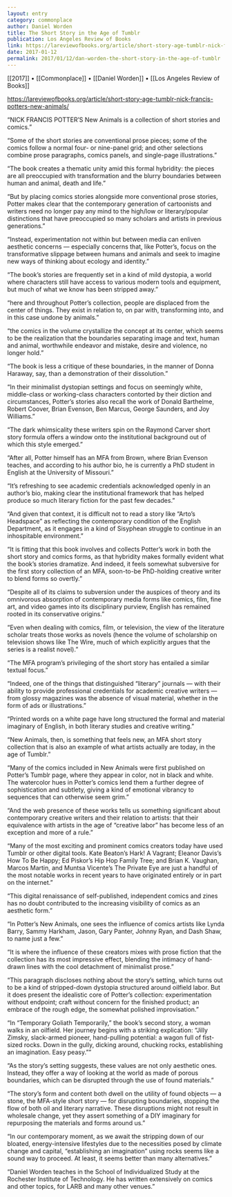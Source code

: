 ```yaml
---
layout: entry
category: commonplace
author: Daniel Worden
title: The Short Story in the Age of Tumblr
publication: Los Angeles Review of Books
link: https://lareviewofbooks.org/article/short-story-age-tumblr-nick-francis-potters-new-animals/
date: 2017-01-12
permalink: 2017/01/12/dan-worden-the-short-story-in-the-age-of-tumblr
---
```


[[2017]] • [[Commonplace]] • [[Daniel Worden]] • [[Los Angeles Review of Books]]

https://lareviewofbooks.org/article/short-story-age-tumblr-nick-francis-potters-new-animals/

“NICK FRANCIS POTTER’S New Animals is a collection of short stories and comics.”

“Some of the short stories are conventional prose pieces; some of the comics follow a normal four- or nine-panel grid; and other selections combine prose paragraphs, comics panels, and single-page illustrations.”

“The book creates a thematic unity amid this formal hybridity: the pieces are all preoccupied with transformation and the blurry boundaries between human and animal, death and life.”

“But by placing comics stories alongside more conventional prose stories, Potter makes clear that the contemporary generation of cartoonists and writers need no longer pay any mind to the high/low or literary/popular distinctions that have preoccupied so many scholars and artists in previous generations.”

“Instead, experimentation not within but between media can enliven aesthetic concerns — especially concerns that, like Potter’s, focus on the transformative slippage between humans and animals and seek to imagine new ways of thinking about ecology and identity.”

“The book’s stories are frequently set in a kind of mild dystopia, a world where characters still have access to various modern tools and equipment, but much of what we know has been stripped away.”

“here and throughout Potter’s collection, people are displaced from the center of things. They exist in relation to, on par with, transforming into, and in this case undone by animals.”

“the comics in the volume crystallize the concept at its center, which seems to be the realization that the boundaries separating image and text, human and animal, worthwhile endeavor and mistake, desire and violence, no longer hold.”

“The book is less a critique of these boundaries, in the manner of Donna Haraway, say, than a demonstration of their dissolution.”

“In their minimalist dystopian settings and focus on seemingly white, middle-class or working-class characters contorted by their diction and circumstances, Potter’s stories also recall the work of Donald Barthelme, Robert Coover, Brian Evenson, Ben Marcus, George Saunders, and Joy Williams.”

“The dark whimsicality these writers spin on the Raymond Carver short story formula offers a window onto the institutional background out of which this style emerged.”

“After all, Potter himself has an MFA from Brown, where Brian Evenson teaches, and according to his author bio, he is currently a PhD student in English at the University of Missouri.”

“It’s refreshing to see academic credentials acknowledged openly in an author’s bio, making clear the institutional framework that has helped produce so much literary fiction for the past few decades.”

“And given that context, it is difficult not to read a story like “Arto’s Headspace” as reflecting the contemporary condition of the English Department, as it engages in a kind of Sisyphean struggle to continue in an inhospitable environment.”

“It is fitting that this book involves and collects Potter’s work in both the short story and comics forms, as that hybridity makes formally evident what the book’s stories dramatize. And indeed, it feels somewhat subversive for the first story collection of an MFA, soon-to-be PhD-holding creative writer to blend forms so overtly.”

“Despite all of its claims to subversion under the auspices of theory and its omnivorous absorption of contemporary media forms like comics, film, fine art, and video games into its disciplinary purview, English has remained rooted in its conservative origins.”

“Even when dealing with comics, film, or television, the view of the literature scholar treats those works as novels (hence the volume of scholarship on television shows like The Wire, much of which explicitly argues that the series is a realist novel).”

“The MFA program’s privileging of the short story has entailed a similar textual focus.”

“Indeed, one of the things that distinguished “literary” journals — with their ability to provide professional credentials for academic creative writers — from glossy magazines was the absence of visual material, whether in the form of ads or illustrations.”

“Printed words on a white page have long structured the formal and material imaginary of English, in both literary studies and creative writing.”

“New Animals, then, is something that feels new, an MFA short story collection that is also an example of what artists actually are today, in the age of Tumblr.”

“Many of the comics included in New Animals were first published on Potter’s Tumblr page, where they appear in color, not in black and white. The watercolor hues in Potter’s comics lend them a further degree of sophistication and subtlety, giving a kind of emotional vibrancy to sequences that can otherwise seem grim.”

“And the web presence of these works tells us something significant about contemporary creative writers and their relation to artists: that their equivalence with artists in the age of “creative labor” has become less of an exception and more of a rule.”

“Many of the most exciting and prominent comics creators today have used Tumblr or other digital tools. Kate Beaton’s Hark! A Vagrant; Eleanor Davis’s How To Be Happy; Ed Piskor’s Hip Hop Family Tree; and Brian K. Vaughan, Marcos Martin, and Muntsa Vicente’s The Private Eye are just a handful of the most notable works in recent years to have originated entirely or in part on the internet.”

“This digital renaissance of self-published, independent comics and zines has no doubt contributed to the increasing visibility of comics as an aesthetic form.”

“In Potter’s New Animals, one sees the influence of comics artists like Lynda Barry, Sammy Harkham, Jason, Gary Panter, Johnny Ryan, and Dash Shaw, to name just a few.”

“It is where the influence of these creators mixes with prose fiction that the collection has its most impressive effect, blending the intimacy of hand-drawn lines with the cool detachment of minimalist prose.”

“This paragraph discloses nothing about the story’s setting, which turns out to be a kind of stripped-down dystopia structured around oilfield labor. But it does present the idealistic core of Potter’s collection: experimentation without endpoint; craft without concern for the finished product; an embrace of the rough edge, the somewhat polished improvisation.”

“In “Temporary Goliath Temporarily,” the book’s second story, a woman walks in an oilfield. Her journey begins with a striking explication: “Jilly Zimsky, slack-armed pioneer, hand-pulling potential: a wagon full of fist-sized rocks. Down in the gully, dicking around, chucking rocks, establishing an imagination. Easy peasy.””

“As the story’s setting suggests, these values are not only aesthetic ones. Instead, they offer a way of looking at the world as made of porous boundaries, which can be disrupted through the use of found materials.”

“The story’s form and content both dwell on the utility of found objects — a stone, the MFA-style short story — for disrupting boundaries, stopping the flow of both oil and literary narrative. These disruptions might not result in wholesale change, yet they assert something of a DIY imaginary for repurposing the materials and forms around us.”

“In our contemporary moment, as we await the stripping down of our bloated, energy-intensive lifestyles due to the necessities posed by climate change and capital, “establishing an imagination” using rocks seems like a sound way to proceed. At least, it seems better than many alternatives.”

“Daniel Worden teaches in the School of Individualized Study at the Rochester Institute of Technology. He has written extensively on comics and other topics, for LARB and many other venues.”

